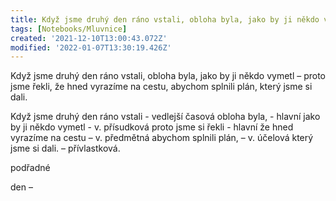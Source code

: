 ```yaml
---
title: Když jsme druhý den ráno vstali, obloha byla, jako by ji někdo vymetl – proto jsme řekli, že hned vyrazíme na cestu, abychom splnili plán, který jsme si dali.
tags: [Notebooks/Mluvnice]
created: '2021-12-10T13:00:43.072Z'
modified: '2022-01-07T13:30:19.426Z'
---
```


Když jsme druhý den ráno vstali, obloha byla, jako by ji někdo vymetl – proto jsme řekli, že hned vyrazíme na cestu, abychom splnili plán, který jsme si dali.

Když jsme druhý den ráno vstali - vedlejší časová
obloha byla, - hlavní
jako by ji někdo vymetl - v. přísudková
proto jsme si řekli - hlavní
že hned vyrazíme na cestu – v. předmětná
abychom splnili plán, – v. účelová
který jsme si dali. – přívlastková.

podřadné

den – 

